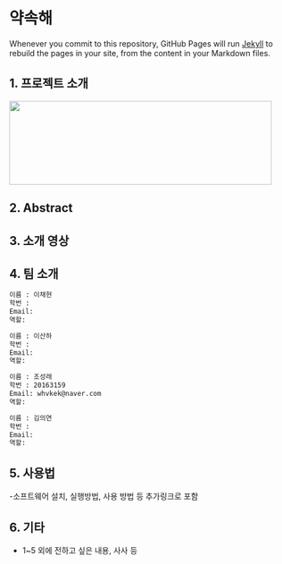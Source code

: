 
# 약속해 

Whenever you commit to this repository, GitHub Pages will run [Jekyll](https://jekyllrb.com/) to rebuild the pages in your site, from the content in your Markdown files.

## 1. 프로젝트 소개

<img src = "https://user-images.githubusercontent.com/90044681/159125938-5b229b48-0323-4d20-adb4-e14e319deb6e.png" width="470px" height="150px">



## 2. Abstract

## 3. 소개 영상

## 4. 팀 소개

```markdown
이름 : 이채현
학번 : 
Email: 
역할:
```

```markdown
이름 : 이산하
학번 : 
Email: 
역할:
```


```markdown
이름 : 조성래
학번 : 20163159
Email: whvkek@naver.com
역할:
```


```markdown
이름 : 김의연
학번 : 
Email: 
역할:
```


## 5. 사용법

-소프트웨어 설치, 실행방법, 사용 방법 등 추가링크로 포함

## 6. 기타

- 1~5 외에 전하고 싶은 내용, 사사 등
